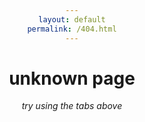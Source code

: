 ```yaml
---
layout: default
permalink: /404.html
---
```


<style>
body {
	text-align:center;
}
</style>

# unknown page
*try using the tabs above*
